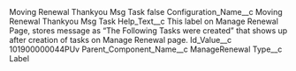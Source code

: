 <?xml version="1.0" encoding="UTF-8"?>
<CustomMetadata xmlns="http://soap.sforce.com/2006/04/metadata" xmlns:xsi="http://www.w3.org/2001/XMLSchema-instance" xmlns:xsd="http://www.w3.org/2001/XMLSchema">
    <label>Moving Renewal Thankyou Msg Task</label>
    <protected>false</protected>
    <values>
        <field>Configuration_Name__c</field>
        <value xsi:type="xsd:string">Moving Renewal Thankyou Msg Task</value>
    </values>
    <values>
        <field>Help_Text__c</field>
        <value xsi:type="xsd:string">This label on Manage Renewal Page, stores message as “The Following Tasks were created” that shows up after creation of tasks on Manage Renewal page.</value>
    </values>
    <values>
        <field>Id_Value__c</field>
        <value xsi:type="xsd:string">101900000044PUv</value>
    </values>
    <values>
        <field>Parent_Component_Name__c</field>
        <value xsi:type="xsd:string">ManageRenewal</value>
    </values>
    <values>
        <field>Type__c</field>
        <value xsi:type="xsd:string">Label</value>
    </values>
</CustomMetadata>
